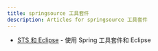 ```yaml
---
title: springsource 工具套件
description: Articles for springsource 工具套件
---
```


* [STS 和 Eclipse](/tools/STS/sts-eclipse.html) - 使用 Spring 工具套件和 Eclipse
